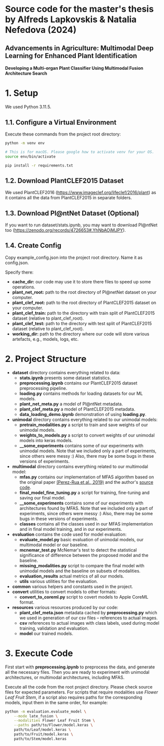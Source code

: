 # Source code for the master's thesis by Alfreds Lapkovskis & Natalia Nefedova (2024)

## Advancements in Agriculture: Multimodal Deep Learning for Enhanced Plant Identification
#### Developing a Multi-organ Plant Classifier Using Multimodal Fusion Architecture Search

# 1. Setup

We used Python 3.11.5.

## 1.1. Configure a Virtual Environment

Execute these commands from the project root directory:
```zsh
python -m venv env

# This is for macOS. Please google how to activate venv for your OS.
source env/bin/activate

pip install -r requirements.txt
```

## 1.2. Download PlantCLEF2015 Dataset

We used PlantCLEF2016 (https://www.imageclef.org/lifeclef/2016/plant) as it contains all the data from PlantCLEF2015 in separate folders.

## 1.3. Download Pl@ntNet Dataset (Optional)

If you want to run dataset/stats.ipynb, you may want to download Pl@ntNet too (https://zenodo.org/records/4726653#.YhNbAOjMJPY).

## 1.4. Create Config

Copy example_config.json into the project root directory. Name it as config.json.

Specify there:

- **cache_dir:** our code may use it to store there files to speed up some operations.
- **plant_net_root:** path to the root directory of Pl@netNet dataset on your computer.
- **plant_clef_root:** path to the root directory of PlantCLEF2015 dataset on your computer.
- **plant_clef_train:** path to the directory with train split of PlantCLEF2015 dataset (relative to plant_clef_root).
- **plant_clef_test:** path to the directory with test split of PlantCLEF2015 dataset (relative to plant_clef_root).
- **working_dir:** path to the directory where our code will store various artefacts, e.g., models, logs, etc.

# 2. Project Structure

- **dataset** directory contains everything related to data:
    - **stats.ipynb** presents some dataset statistics.
    - **preprocessing.ipynb** contains our PlantCLEF2015 dataset preprocessing pipeline.
    - **loading.py** contains methods for loading datasets for our ML models.
    - **plant_net_meta.py** a model of Pl@ntNet metadata.
    - **plant_clef_meta.py** a model of PlantCLEF2015 metadata.
    - **data_loading_demo.ipynb** demonstration of using **loading.py**.
- **unimodal** directory contains everything related to our unimodal models:
    - **pretrain_modalities.py** a script to train and save weights of our unimodal models.
    - **weights_to_models.py** a script to convert weights of our unimodal models into keras models.
    - **__some_experiments** contains some of our experiments with unimodal models. Note that we included only a part of experiments, since others were messy :) Also, there may be some bugs in these versions of experiments.
- **multimodal** directory contains everything related to our multimodal model:
    - **mfas.py** contains our implementation of MFAS algorithm based on the original paper [(Perez-Rua et al., 2019)](https://www.researchgate.net/publication/338510163_MFAS_Multimodal_Fusion_Architecture_Search) and the author's [source code](https://github.com/jperezrua/mfas).
    - **final_model_fine_tuning.py** a script for training, fine-tuning and saving our final model.
    - **__some_experiments** contains some of our experiments with architectures found by MFAS. Note that we included only a part of experiments, since others were messy :) Also, there may be some bugs in these versions of experiments.
    - **classes** contains all the classes used in our MFAS implementation and in final model training, and in our experiments.
- **evaluation** contains the code used for model evaluation:
    - **evaluate_model.py** basic evaluation of unimodal models, our multimodal model or our baseline.
    - **mcnemar_test.py** McNemar's test to detect the statistical significance of difference between the proposed model and the baseline.
    - **missing_modalities.py** script to compare the final model with unimodal models and the baseline on subsets of modalities.
    - **evaluation_results** actual metrics of all our models.
    - **utils** various utilities for the evaluation.
- **common** various helpers and constants used in the project.
- **convert** utilities to convert models to other formats:
    - **convert_to_coreml.py** script to covert models to Apple CoreML format.
- **resources** various resources produced by our code:
    - **plant_clef_meta.json** metadata cached by **preprocessing.py** which we used in generation of our csv files – references to actual images.
    - **csv** references to actual images with class labels, used during model training, validation and evaluation.
    - **model** our trained models.

# 3. Execute Code

First start with **preprocessing.ipynb** to preprocess the data, and generate all the necessary files. Then you are ready to experiment with unimodal architectures, or multimodal architectures, including MFAS.

Execute all the code from the root project directory. Please check source files for expected parameters. For scripts that require modalities use _Flower Leaf Fruit Stem_, if a script also requires paths for the corresponding models, input them in the same order, for example:

```zsh
python -m evaluation.evaluate_model \
    --mode late_fusion \
    --modalities Flower Leaf Fruit Stem \
    --paths path/to/Flower/model.keras \
    path/to/Leaf/model.keras \
    path/to/Fruit/model.keras \
    path/to/Stem/model.keras
```
